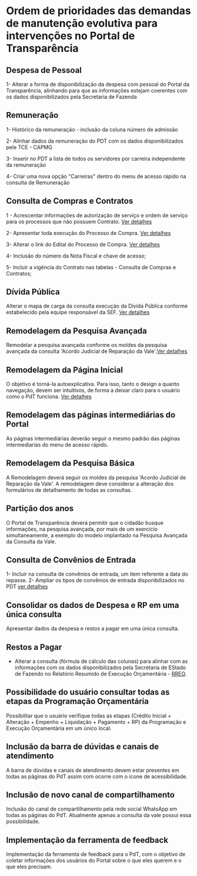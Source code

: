 # Ordem de prioridades das demandas de manutenção evolutiva para intervenções no Portal de Transparência

## Despesa de Pessoal

1- Alterar a forma de disponibilização da despesa com pessoal do Portal da Transparência, alinhando para que as informações estejam coerentes com os dados disponibilizados pela Secretaria de Fazenda

## Remuneração
 
 1- Histórico da remuneração - inclusão da coluna número de admissão
 
 2- Alinhar dados da remuneração do PDT com os dados disponibilizados pele TCE - CAPMG
 
 3- Inserir no PDT a lista de todos os servidores por carreira independente da remuneração
 
 4- Criar uma nova opção "Carreiras" dentro do menu de acesso rápido na consulta de Remuneração

## Consulta de Compras e Contratos
 
 1 - Acrescentar informações de autorização de serviço e ordem de serviço para os processos que não possuem Contrato. [Ver detalhes](https://github.com/transparencia-mg/especificacoes-portal-transparencia/blob/consolidado_melhorias_pdt/consolidado_melhorias_pdt.md#problema-1-1)
 
 2- Apresentar toda execução do Processo de Compra. [Ver detalhes](https://github.com/transparencia-mg/especificacoes-portal-transparencia/blob/consolidado_melhorias_pdt/consolidado_melhorias_pdt.md#problema-2)

3- Alterar o link do Edital do Processo de Compra. [Ver detalhes](https://github.com/transparencia-mg/especificacoes-portal-transparencia/blob/consolidado_melhorias_pdt/consolidado_melhorias_pdt.md#problema-3)

4- Inclusão do número da Nota Fiscal e chave de acesso;

5- Incluir a vigência do Contrato nas tabelas - Consulta de Compras e Contratos;

## Dívida Pública

Alterar o mapa de carga da consulta execução da Dívida Pública conforme estabelecido pela equipe responsável da SEF. [Ver detalhes]()

## Remodelagem da Pesquisa Avançada

Remodelar a pesquisa avançada conforme os moldes da pesquisa avançada da consulta 'Acordo Judicial de Reparação da Vale'.[Ver detalhes]()


## Remodelagem da Página Inicial

O objetivo é torná-la autoexplicativa. Para isso, tanto o design a quanto navegação, devem ser intuitivos, de forma a deixar claro para o usuário como o PdT funciona.
[Ver detalhes]()


## Remodelagem das páginas intermediárias do Portal

As páginas intermediárias deverão seguir o mesmo padrão das páginas intermediarias do menu de acesso rápido.

## Remodelagem da Pesquisa Básica

A Remodelagem deverá seguir os moldes da pesquisa 'Acordo Judicial de Reparação da Vale'. A remodelagem deve considerar a alteração dos formulários de detalhamento de todas as consultas. 

## Partição dos anos

O Portal de Transparência deverá permitir que o cidadão busque informações, na pesquisa avançada, por mais de um exercício simultaneamente, a exemplo do modelo implantado na Pesquisa Avançada da Consulta da Vale.

## Consulta de Convênios de Entrada

1- Incluir na consulta de convênios de entrada, um item referente a data do repasse.
2- Ampliar os tipos de convênios de entrada disponibilizados no PDT [ver detalhes]()


## Consolidar os dados de Despesa e RP em uma única consulta

Apresentar dados da despesa e restos a pagar em uma única consulta. 

## Restos a Pagar

 - Alterar a consulta (fórmula de cálculo das colunas) para alinhar com as informações com os dados disponibilizados pela Secretaria de EStado de Fazendo no Relatório Resumido de Execução Orçamentária - [RREO](http://www.fazenda.mg.gov.br/governo/contadoria_geral/lrf/2021/).

## Possibilidade do usuário consultar todas as etapas da Programação Orçamentária

Possibilitar que o usuário verifique todas as etapas (Crédito Inicial + Alteração + Empenho + Liquidação + Pagamento + RP) da Programação e Execução Orçamentária em um único local.

## Inclusão da barra de dúvidas e canais de atendimento

A barra de dúvidas e canais de atendimento devem estar presentes em todas as páginas do PdT assim com ocorre com o ícone de acessibilidade.
 
## Inclusão de novo canal de compartilhamento

Inclusão do canal de compartilhamento pela rede social WhatsApp em todas as páginas do PdT. Atualmente apenas a consulta da vale possui essa possibilidade.

## Implementação da ferramenta de feedback

Implementação da ferramenta de feedback para o PdT, com o objetivo de coletar informações dos usuários do Portal sobre o que eles querem e o que eles precisam.


